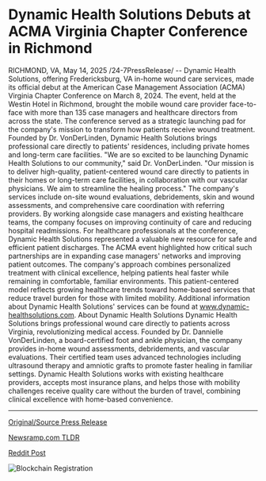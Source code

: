 # Dynamic Health Solutions Debuts at ACMA Virginia Chapter Conference in Richmond

RICHMOND, VA, May 14, 2025 /24-7PressRelease/ -- Dynamic Health Solutions, offering Fredericksburg, VA in-home wound care services, made its official debut at the American Case Management Association (ACMA) Virginia Chapter Conference on March 8, 2024. The event, held at the Westin Hotel in Richmond, brought the mobile wound care provider face-to-face with more than 135 case managers and healthcare directors from across the state.  The conference served as a strategic launching pad for the company's mission to transform how patients receive wound treatment. Founded by Dr. VonDerLinden, Dynamic Health Solutions brings professional care directly to patients' residences, including private homes and long-term care facilities.  "We are so excited to be launching Dynamic Health Solutions to our community," said Dr. VonDerLinden. "Our mission is to deliver high-quality, patient-centered wound care directly to patients in their homes or long-term care facilities, in collaboration with our vascular physicians. We aim to streamline the healing process."  The company's services include on-site wound evaluations, debridements, skin and wound assessments, and comprehensive care coordination with referring providers. By working alongside case managers and existing healthcare teams, the company focuses on improving continuity of care and reducing hospital readmissions.  For healthcare professionals at the conference, Dynamic Health Solutions represented a valuable new resource for safe and efficient patient discharges. The ACMA event highlighted how critical such partnerships are in expanding case managers' networks and improving patient outcomes.  The company's approach combines personalized treatment with clinical excellence, helping patients heal faster while remaining in comfortable, familiar environments. This patient-centered model reflects growing healthcare trends toward home-based services that reduce travel burden for those with limited mobility.  Additional information about Dynamic Health Solutions' services can be found at www.dynamic-healthsolutions.com.  About Dynamic Health Solutions  Dynamic Health Solutions brings professional wound care directly to patients across Virginia, revolutionizing medical access. Founded by Dr. Dannielle VonDerLinden, a board-certified foot and ankle physician, the company provides in-home wound assessments, debridements, and vascular evaluations. Their certified team uses advanced technologies including ultrasound therapy and amniotic grafts to promote faster healing in familiar settings. Dynamic Health Solutions works with existing healthcare providers, accepts most insurance plans, and helps those with mobility challenges receive quality care without the burden of travel, combining clinical excellence with home-based convenience. 

---

[Original/Source Press Release](https://www.24-7pressrelease.com/press-release/522748/dynamic-health-solutions-debuts-at-acma-virginia-chapter-conference-in-richmond)
                    

[Newsramp.com TLDR](https://newsramp.com/curated-news/dynamic-health-solutions-launches-in-home-wound-care-services-at-acma-conference/617236150e747706314fd3d93994db3f) 

 



[Reddit Post](https://www.reddit.com/r/HealthCareNewsInfo/comments/1km942k/dynamic_health_solutions_launches_inhome_wound/) 



![Blockchain Registration](https://cdn.newsramp.app/24-7PressRelease/qrcode/255/14/glue4IRs.webp)